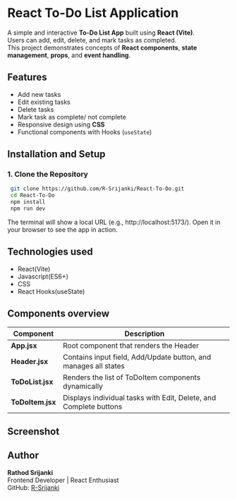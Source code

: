 # React To-Do List Application

A simple and interactive **To-Do List App** built using **React (Vite)**.  
Users can add, edit, delete, and mark tasks as completed.  
This project demonstrates concepts of **React components**, **state management**, **props**, and **event handling**.

## Features

* Add new tasks
* Edit existing tasks
* Delete tasks
* Mark task as complete/ not complete
* Responsive design using **CSS**
* Functional components with Hooks (`useState`)

## Installation and Setup

### 1. Clone the Repository
```bash
 git clone https://github.com/R-Srijanki/React-To-Do.git
 cd React-To-Do
 npm install
 npm run dev
 ```

The terminal will show a local URL (e.g., http://localhost:5173/).
Open it in your browser to see the app in action.

## Technologies used

* React(Vite)
* Javascript(ES6+)
* CSS
* React Hooks(useState)

## Components overview

| Component        | Description                                                       |
| ---------------- | ----------------------------------------------------------------- |
| **App.jsx**      | Root component that renders the Header                            |
| **Header.jsx**   | Contains input field, Add/Update button, and manages all states   |
| **ToDoList.jsx** | Renders the list of ToDoItem components dynamically               |
| **ToDoItem.jsx** | Displays individual tasks with Edit, Delete, and Complete buttons |

## Screenshot


## Author
**Rathod Srijanki**  
Frontend Developer | React Enthusiast  
GitHub: [R-Srijanki](https://github.com/R-Srijanki)